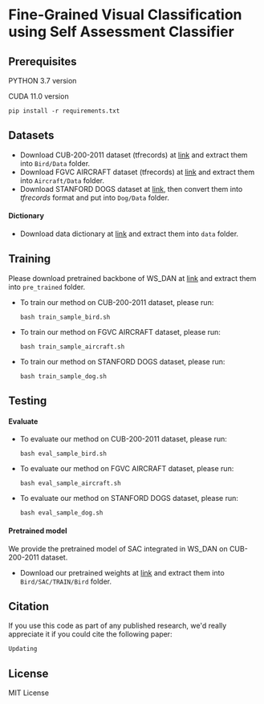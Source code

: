 # Fine-Grained Visual Classification using Self Assessment Classifier

## Prerequisites

PYTHON 3.7 version

CUDA 11.0 version
```
pip install -r requirements.txt
```

## Datasets

- Download CUB-200-2011 dataset (tfrecords) at [link](https://drive.google.com/drive/folders/1F7ba0efDYimk8j3lFkmv_ctBoZHQ7Zqp?usp=sharing) and extract them into `Bird/Data` folder.
- Download FGVC AIRCRAFT dataset (tfrecords) at [link](https://drive.google.com/drive/folders/1laUaBVqEsXMmhwvH1GtrRo2qJEf8Iho1?usp=sharing) and extract them into `Aircraft/Data` folder.
- Download STANFORD DOGS dataset at [link](http://vision.stanford.edu/aditya86/ImageNetDogs/), then convert them into *tfrecords* format and put into `Dog/Data` folder.

#### Dictionary

- Download data dictionary at [link](https://drive.google.com/drive/folders/13JNruqoPoxCwkC_54NPss1S_UdUf4QbW?usp=sharing) and extract them into `data` folder.

## Training

Please download pretrained backbone of WS_DAN at [link](https://drive.google.com/drive/folders/18hHXM4HkDf2T4eaCjpYuqJRHckGqPJVV?usp=sharing) and extract them into `pre_trained` folder.
- To train our method on CUB-200-2011 dataset, please run:
    ```
    bash train_sample_bird.sh
    ```
- To train our method on FGVC AIRCRAFT dataset, please run:
    ```
    bash train_sample_aircraft.sh
    ```
- To train our method on STANFORD DOGS dataset, please run:
    ```
    bash train_sample_dog.sh
    ```

## Testing

#### Evaluate

- To evaluate our method on CUB-200-2011 dataset, please run:
    ```
    bash eval_sample_bird.sh
    ```
- To evaluate our method on FGVC AIRCRAFT dataset, please run:
    ```
    bash eval_sample_aircraft.sh
    ```
- To evaluate our method on STANFORD DOGS dataset, please run:
    ```
    bash eval_sample_dog.sh
    ```
#### Pretrained model

We provide the pretrained model of SAC integrated in WS_DAN on CUB-200-2011 dataset.
- Download our pretrained weights at [link](https://drive.google.com/drive/folders/1F0Butiq8v0LfNxOSD_UtEa11Mu3UkpY6?usp=sharing) and extract them into `Bird/SAC/TRAIN/Bird` folder.

## Citation

If you use this code as part of any published research, we'd really appreciate it if you could cite the following paper:

```
Updating
```

## License

MIT License

